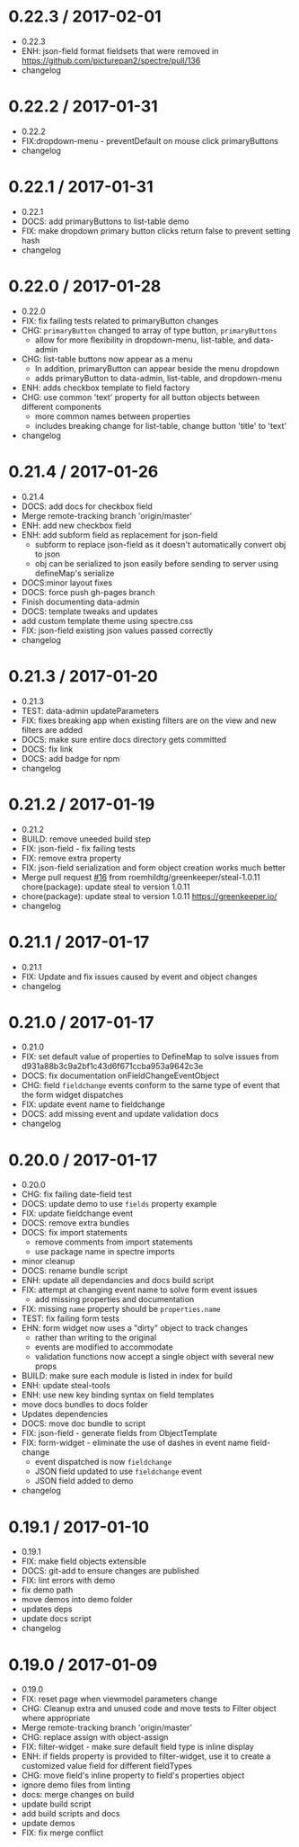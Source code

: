 0.22.3 / 2017-02-01
===================

  * 0.22.3
  * ENH: json-field format fieldsets that were removed in https://github.com/picturepan2/spectre/pull/136
  * changelog

0.22.2 / 2017-01-31
===================

  * 0.22.2
  * FIX:dropdown-menu - preventDefault on mouse click primaryButtons
  * changelog

0.22.1 / 2017-01-31
===================

  * 0.22.1
  * DOCS: add primaryButtons to list-table demo
  * FIX: make dropdown primary button clicks return false to prevent setting hash
  * changelog

0.22.0 / 2017-01-28
===================

  * 0.22.0
  * FIX: fix failing tests related to primaryButton changes
  * CHG: `primaryButton` changed to array of type button, `primaryButtons`
    - allow for more flexibility in dropdown-menu, list-table, and data-admin
  * CHG: list-table buttons now appear as a menu
    -  In addition, primaryButton can appear beside the menu dropdown
    - adds primaryButton to data-admin, list-table, and dropdown-menu
  * ENH: adds checkbox template to field factory
  * CHG: use common 'text' property for all button objects between different components
    - more common names between properties
    - includes breaking change for list-table, change button 'title' to 'text'
  * changelog

0.21.4 / 2017-01-26
===================

  * 0.21.4
  * DOCS: add docs for checkbox field
  * Merge remote-tracking branch 'origin/master'
  * ENH: add new checkbox field
  * ENH: add subform field as replacement for json-field
    - subform to replace json-field as it doesn't automatically convert obj to json
    - obj can be serialized to json easily before sending to server using defineMap's serialize
  * DOCS:minor layout fixes
  * DOCS: force push gh-pages branch
  * Finish documenting data-admin
  * DOCS: template tweaks and updates
  * add custom template theme using spectre.css
  * FIX: json-field existing json values passed correctly
  * changelog

0.21.3 / 2017-01-20
===================

  * 0.21.3
  * TEST: data-admin updateParameters
  * FIX: fixes breaking app when existing filters are on the view and new filters are added
  * DOCS: make sure entire docs directory gets committed
  * DOCS: fix link
  * DOCS: add badge for npm
  * changelog

0.21.2 / 2017-01-19
===================

  * 0.21.2
  * BUILD: remove uneeded build step
  * FIX: json-field - fix failing tests
  * FIX: remove extra property
  * FIX: json-field serialization and form object creation works much better
  * Merge pull request [#16](https://github.com/roemhildtg/spectre-canjs/issues/16) from roemhildtg/greenkeeper/steal-1.0.11
    chore(package): update steal to version 1.0.11
  * chore(package): update steal to version 1.0.11
    https://greenkeeper.io/
  * changelog

0.21.1 / 2017-01-17
===================

  * 0.21.1
  * FIX: Update and fix issues caused by event and object changes
  * changelog

0.21.0 / 2017-01-17
===================

  * 0.21.0
  * FIX: set default value of properties to DefineMap to solve issues from d931a88b3c9a2bf1c43d6f671ccba953a9642c3e
  * DOCS: fix documentation onFieldChangeEventObject
  * CHG: field `fieldchange` events conform to the same type of event that the form widget dispatches
  * FIX: update event name to fieldchange
  * DOCS: add missing event and update validation docs
  * changelog

0.20.0 / 2017-01-17
===================

  * 0.20.0
  * CHG: fix failing date-field test
  * DOCS: update demo to use `fields` property example
  * FIX: update fieldchange event
  * DOCS: remove extra bundles
  * DOCS: fix import statements
    - remove comments from import statements
    - use package name in spectre imports
  * minor cleanup
  * DOCS: rename bundle script
  * ENH: update all dependancies and docs build script
  * FIX: attempt at changing event name to solve form event issues
    - add missing properties and documentation
  * FIX: missing `name` property should be `properties.name`
  * TEST: fix failing form tests
  * EHN: form widget now uses a "dirty" object to track changes
    - rather than writing to the original
    - events are modified to accommodate
    - validation functions now accept a single object with several new props
  * BUILD: make sure each module is listed in index for build
  * ENH: update steal-tools
  * ENH: use new key binding syntax on field templates
  * move docs bundles to docs folder
  * Updates dependencies
  * DOCS: move doc bundle to script
  * FIX: json-field - generate fields from ObjectTemplate
  * FIX: form-widget - eliminate the use of dashes in event name field-change
    - event dispatched is now `fieldchange`
    - JSON field updated to use `fieldchange` event
    - JSON field added to demo
  * changelog

0.19.1 / 2017-01-10
===================

  * 0.19.1
  * FIX: make field objects extensible
  * DOCS: git-add to ensure changes are published
  * FIX: lint errors with demo
  * fix demo path
  * move demos into demo folder
  * updates deps
  * update docs script
  * changelog

0.19.0 / 2017-01-09
===================

  * 0.19.0
  * FIX: reset page when viewmodel parameters change
  * CHG: Cleanup extra and unused code and move tests to Filter object where appropriate
  * Merge remote-tracking branch 'origin/master'
  * CHG: replace assign with object-assign
  * FIX: filter-widget - make sure default field type is inline display
  * ENH: if fields property is provided to filter-widget, use it to create a customized value field for different fieldTypes
  * CHG: move field's inline property to field's properties object
  * ignore demo files from linting
  * docs: merge changes on build
  * update build script
  * add build scripts and docs
  * update demos
  * FIX: fix merge conflict
